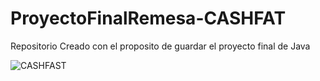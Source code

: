 # ProyectoFinalRemesa-CASHFAT
Repositorio Creado con el proposito de guardar el proyecto final de Java

![CASHFAST](https://github.com/ANDER40514/ProyectoFinalRemesa-CASHFAST/assets/104466387/13cd5760-caf0-42cb-a07e-93fe63533a49)

